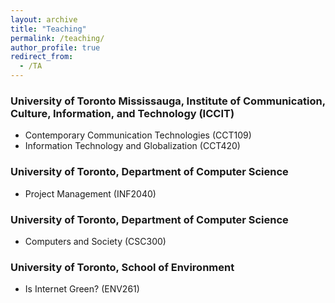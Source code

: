 ```yaml
---
layout: archive
title: "Teaching"
permalink: /teaching/
author_profile: true
redirect_from:
  - /TA
---
```


### University of Toronto Mississauga, Institute of Communication, Culture, Information, and Technology (ICCIT)
* Contemporary Communication Technologies (CCT109)
* Information Technology and Globalization (CCT420)

### University of Toronto, Department of Computer Science
* Project Management (INF2040)

### University of Toronto, Department of Computer Science
* Computers and Society (CSC300)

### University of Toronto, School of Environment
* Is Internet Green? (ENV261)
